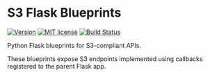 S3 Flask Blueprints
===
[![Version](https://img.shields.io/badge/Version-2016.01.0-red.svg?style=flat)](README.md) [![MIT license](http://img.shields.io/badge/license-MIT-blue.svg?style=flat)](LICENSE) [![Build Status](https://travis-ci.org/MurphyMarkW/python-flask-s3.svg?branch=master)](https://travis-ci.org/MurphyMarkW/python-flask-s3)

Python Flask blueprints for S3-compliant APIs.

These blueprints expose S3 endpoints implemented using callbacks registered to the parent Flask app.
